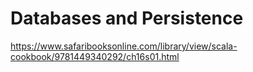 # Databases and Persistence

https://www.safaribooksonline.com/library/view/scala-cookbook/9781449340292/ch16s01.html
